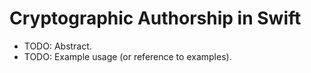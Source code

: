 # Cryptographic Authorship in Swift

- TODO: Abstract.
- TODO: Example usage (or reference to examples).
